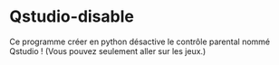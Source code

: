 # Qstudio-disable
Ce programme créer en python désactive le contrôle parental nommé Qstudio ! (Vous pouvez seulement aller sur les jeux.)
